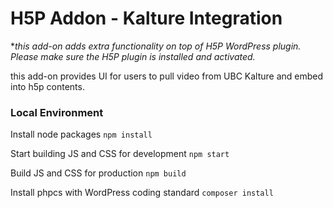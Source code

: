 # H5P Addon - Kalture Integration
**this add-on adds extra functionality on top of H5P WordPress plugin. Please make sure the H5P plugin is installed and activated.*

this add-on provides UI for users to pull video from UBC Kalture and embed into h5p contents.

### Local Environment
Install node packages
`npm install`

Start building JS and CSS for development
`npm start`

Build JS and CSS for production
`npm build`

Install phpcs with WordPress coding standard
`composer install`
